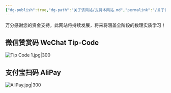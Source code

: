 ```yaml
---
{"dg-publish":true,"dg-path":"关于该网站/支持本网站.md","permalink":"/关于该网站/支持本网站/","dgPassFrontmatter":true,"noteIcon":"","created":"2024-07-07T14:58:06.085+08:00","updated":"2024-08-15T17:39:11.799+08:00"}
---
```


万分感谢您的资金支持，此网站将持续发展，将来将涵盖全阶段的数理实质学习！
## 微信赞赏码 WeChat Tip-Code

![Tip Code 1.jpg|300](/img/user/%E5%8A%9F%E8%83%BD%E6%80%A7%E6%96%87%E4%BB%B6%E5%A4%B9/%E8%BD%BD%E5%85%A5%E7%9A%84%E5%AA%92%E4%BD%93%E8%B5%84%E6%BA%90/Tip%20Code%201.jpg)

## 支付宝扫码 AliPay

![AliPay.jpg|300](/img/user/%E5%8A%9F%E8%83%BD%E6%80%A7%E6%96%87%E4%BB%B6%E5%A4%B9/%E8%BD%BD%E5%85%A5%E7%9A%84%E5%AA%92%E4%BD%93%E8%B5%84%E6%BA%90/AliPay.jpg)


